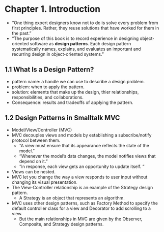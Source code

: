 # Chapter 1. Introduction

* “One thing expert designers know not to do is solve every problem from first principles. Rather, they reuse solutions that have worked for them in the past.”
* “The purpose of this book is to record experience in designing object-oriented software as **design patterns**. Each design pattern systematically names, explains, and evaluates an important and recurring design in object-oriented systems.”


## 1.1 What Is a Design Pattern?

* pattern name: a handle we can use to describe a design problem.
* problem: when to apply the pattern.
* solution: elements that make up the design, thier relationships, responsibilities, and collaborations.
* Consequence: results and tradeoffs of applying the pattern.

## 1.2 Design Patterns in Smalltalk MVC

* Model/View/Controller (MVC)
* MVC decouples views and models by establishing a subscribe/notify protocol between them.
  * “A view must ensure that its appearance reflects the state of the model.”
  * “Whenever the model’s data changes, the model notifies views that depend on it.”
  * “In response, each view gets an opportunity to update itself. ”
* Views can be nested.
* MVC let you change the way a view responds to user input without changing its visual presentation.
* The View-Controller relationship is an example of the Strategy design pattern.
  * A Strategy is an object that represents an algorithm.
* MVC uses other design patterns, such as Factory Method to specify the default controller class for a view and Decorator to add scrolling to a view.
  * But the main relationships in MVC are given by the Observer, Composite, and Strategy design patterns.
